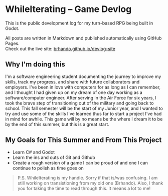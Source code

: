# WhileIterating – Game Devlog

This is the public development log for my turn-based RPG being built in Godot.

All posts are written in Markdown and published automatically using GitHub Pages.  
Check out the live site: [brhando.github.io/devlog-site](https://brhando.github.io/devlog-site)

## Why I'm doing this
I'm a software engineering student documenting the journey to improve my skills, track my progress, and share with future collaborators and employers.
I've been in love with computers for as long as I can remember, and I thought I had given up on my dream of one day working as a software/computer engineer.
After serving in the Air Force for six years, I took the brave step of transitioning out of the military and going back to school. This fall semester will
be the start of my Junior year, and I wanted to try and use some of the skills I've learned thus far to start a project I've had in mind for awhile.
This game will by no means be the where I dream it to be by the end of this summer, but this is a great start.

## My Goals for This Summer and From This Project
- Learn C# and Godot
- Learn the ins and outs of Git and Github
- Create a rough version of a game I can be proud of and one I can continue to polish as time goes on

> P.S. WhileIterating is my handle. Sorry if that is/was confusing. I am still working on transistioning from my old one (Brhando). Also, I thank you for taking the time to read through this. It means a lot to me!
